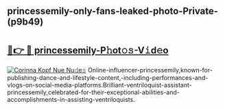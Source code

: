 ## princessemily-only-fans​-leaked-photo​-Private-(p9b49)


# <h2><a href="https://mediaupload.pro?title=princessemily&ref=git">🔗👉 🔴 princessemily-P𝚑ot𝚘𝚜-V𝚒d𝚎o</a></h2>

[![Corinna Kopf Nue Nu𝚍e𝚜](https://i.imgur.com/0qMVB7G.gif)](https://mediaupload.pro?title=princessemily&ref=git)
Online-influencer-princessemily,known-for-publishing-dance-and-lifestyle-content,-including-performances-and-vlogs-on-social-media-platforms.Brilliant-ventriloquist-assistant-princessemily,celebrated-for-their-exceptional-abilities-and-accomplishments-in-assisting-ventriloquists.  